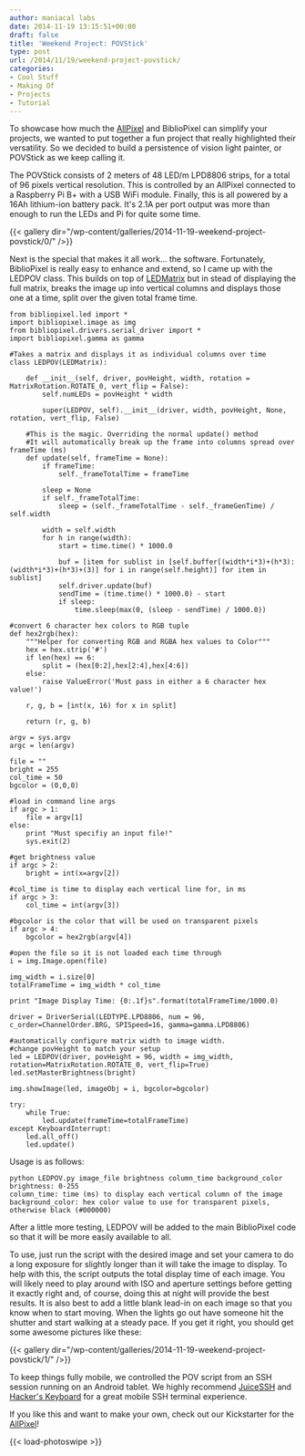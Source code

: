 ```yaml
---
author: maniacal labs
date: 2014-11-19 13:15:51+00:00
draft: false
title: 'Weekend Project: POVStick'
type: post
url: /2014/11/19/weekend-project-povstick/
categories:
- Cool Stuff
- Making Of
- Projects
- Tutorial
---
```


To showcase how much the [AllPixel](https://www.kickstarter.com/projects/1101128588/allpixel-usb-interface-for-all-your-led-needs/) and BiblioPixel can simplify your projects, we wanted to put together a fun project that really highlighted their versatility. So we decided to build a persistence of vision light painter, or POVStick as we keep calling it.

The POVStick consists of 2 meters of 48 LED/m LPD8806 strips, for a total of 96 pixels vertical resolution. This is controlled by an AllPixel connected to a Raspberry Pi B+ with a USB WiFi module. Finally, this is all powered by a 16Ah lithium-ion battery pack. It's 2.1A  per port output was more than enough to run the LEDs and Pi for quite some time.

{{< gallery dir="/wp-content/galleries/2014-11-19-weekend-project-povstick/0/" />}}

Next is the special that makes it all work... the software. Fortunately, BiblioPixel is really easy to enhance and extend, so I came up with the LEDPOV class. This builds on top of [LEDMatrix](https://github.com/ManiacalLabs/BiblioPixel/wiki/LEDMatrix) but in stead of displaying the full matrix, breaks the image up into vertical columns and displays those one at a time, split over the given total frame time.




    from bibliopixel.led import *
    import bibliopixel.image as img
    from bibliopixel.drivers.serial_driver import *
    import bibliopixel.gamma as gamma

    #Takes a matrix and displays it as individual columns over time
    class LEDPOV(LEDMatrix):

        def __init__(self, driver, povHeight, width, rotation = MatrixRotation.ROTATE_0, vert_flip = False):
            self.numLEDs = povHeight * width

            super(LEDPOV, self).__init__(driver, width, povHeight, None, rotation, vert_flip, False)

        #This is the magic. Overriding the normal update() method
        #It will automatically break up the frame into columns spread over frameTime (ms)
        def update(self, frameTime = None):
            if frameTime:
                self._frameTotalTime = frameTime

            sleep = None
            if self._frameTotalTime:
                sleep = (self._frameTotalTime - self._frameGenTime) / self.width

            width = self.width
            for h in range(width):
                start = time.time() * 1000.0

                buf = [item for sublist in [self.buffer[(width*i*3)+(h*3):(width*i*3)+(h*3)+(3)] for i in range(self.height)] for item in sublist]
                self.driver.update(buf)
                sendTime = (time.time() * 1000.0) - start
                if sleep:
                    time.sleep(max(0, (sleep - sendTime) / 1000.0))

    #convert 6 character hex colors to RGB tuple
    def hex2rgb(hex):
        """Helper for converting RGB and RGBA hex values to Color"""
        hex = hex.strip('#')
        if len(hex) == 6:
            split = (hex[0:2],hex[2:4],hex[4:6])
        else:
            raise ValueError('Must pass in either a 6 character hex value!')

        r, g, b = [int(x, 16) for x in split]

        return (r, g, b)

    argv = sys.argv
    argc = len(argv)

    file = ""
    bright = 255
    col_time = 50
    bgcolor = (0,0,0)

    #load in command line args
    if argc > 1:
        file = argv[1]
    else:
        print "Must specifiy an input file!"
        sys.exit(2)

    #get brightness value
    if argc > 2:
        bright = int(x=argv[2])

    #col_time is time to display each vertical line for, in ms
    if argc > 3:
        col_time = int(argv[3])

    #bgcolor is the color that will be used on transparent pixels
    if argc > 4:
        bgcolor = hex2rgb(argv[4])

    #open the file so it is not loaded each time through
    i = img.Image.open(file)

    img_width = i.size[0]
    totalFrameTime = img_width * col_time

    print "Image Display Time: {0:.1f}s".format(totalFrameTime/1000.0)

    driver = DriverSerial(LEDTYPE.LPD8806, num = 96, c_order=ChannelOrder.BRG, SPISpeed=16, gamma=gamma.LPD8806)

    #automatically configure matrix width to image width.
    #change povHeight to match your setup
    led = LEDPOV(driver, povHeight = 96, width = img_width, rotation=MatrixRotation.ROTATE_0, vert_flip=True)
    led.setMasterBrightness(bright)

    img.showImage(led, imageObj = i, bgcolor=bgcolor)

    try:
        while True:
            led.update(frameTime=totalFrameTime)
    except KeyboardInterrupt:
        led.all_off()
        led.update()





Usage is as follows:




    python LEDPOV.py image_file brightness column_time background_color
    brightness: 0-255
    column_time: time (ms) to display each vertical column of the image
    background_color: hex color value to use for transparent pixels, otherwise black (#000000)




After a little more testing, LEDPOV will be added to the main BiblioPixel code so that it will be more easily available to all.

To use, just run the script with the desired image and set your camera to do a long exposure for slightly longer than it will take the image to display. To help with this, the script outputs the total display time of each image. You will likely need to play around with ISO and aperture settings before getting it exactly right and, of course, doing this at night will provide the best results. It is also best to add a little blank lead-in on each image so that you know when to start moving. When the lights go out have someone hit the shutter and start walking at a steady pace. If you get it right, you should get some awesome pictures like these:

{{< gallery dir="/wp-content/galleries/2014-11-19-weekend-project-povstick/1/" />}}

To keep things fully mobile, we controlled the POV script from an SSH session running on an Android tablet. We highly recommend [JuiceSSH](https://play.google.com/store/apps/details?id=com.sonelli.juicessh&hl=en) and [Hacker's Keyboard](https://play.google.com/store/apps/details?id=org.pocketworkstation.pckeyboard&hl=en) for a great mobile SSH terminal experience.

If you like this and want to make your own, check out our Kickstarter for the [AllPixel](https://www.kickstarter.com/projects/1101128588/allpixel-usb-interface-for-all-your-led-needs/)!

{{< load-photoswipe >}}